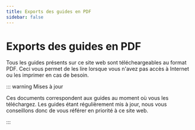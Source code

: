 ```yaml
---
title: Exports des guides en PDF
sidebar: false
---
```


# Exports des guides en PDF

Tous les guides présents sur ce site web sont télécheargeables au format PDF. Ceci vous permet de les lire lorsque vous n'avez pas accès à Internet ou les imprimer en cas de besoin.

<PDFExports/>

::: warning Mises à jour

Ces documents correspondent aux guides au moment où vous les téléchargez. Les guides étant régulièrement mis à jour, nous vous conseillons donc de vous référer en priorité à ce site web.

:::
